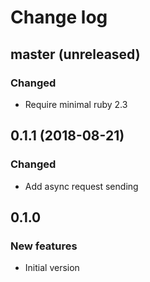 # Change log

## master (unreleased)

### Changed

* Require minimal ruby 2.3

## 0.1.1 (2018-08-21)

### Changed

* Add async request sending

## 0.1.0

### New features

* Initial version

